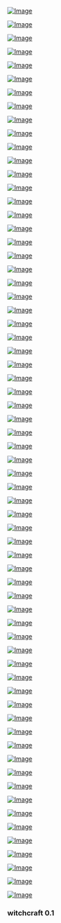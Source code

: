 <!--
bkz cinsel ilişki istemeyen erkeğie tecavüz eden karılar
bkz cinsel ilişki teklifine türk lütfen demek
bkz mahsun kırmızıgül denize düşse kurtarır mısın sorunsalı
bkz bülent ecevit denizden slip mayolu çıksa naparsın sorunsalı
bkz tansu çillerin eşi denize düşse kurtarır mısın sorunsalı
bkz angela merkel denize düşse kurtarır mısın sorunsalı
bkz denize düşmese en çok kimi lider olarak görürsün
bkz killa kahan denize düşse almanlar napar sorunsalı
bkz denize kakatürk mü düşse boğarsın serdar ortaç mı
bkz kakatürke benzeyen adam vs serdar ortaça benzeyen japon
bkz serdar ortaçın gerçek orta asya türkü olduğu gerçeği
bkz serdar ortaçın denizden çıkıp 10. yıl marşı söylemesi
bkz su çok güzel gelsene diyen kutup ayısı
bkz denizde koltuk altıyla osuruk sesi yapan kutup ayısı görsen naparsın sorunssalı
bkz daudoğlanın bacanağı denize düşse naparsın sorunsalı
bkz hz musa denizi yarsa deniz yarılır mı sorunsalı
bkz yangında yanan aleviyi kurtarırmısın sorunsalı
bkz yangında yanan kafirleri kurtarırmısın sorunsalı
bkz ılık denize putin düşse kurtarırmısın sorunsalı
bkz denizden kürt çıksa o denzie girer msini sorunsalı
bkz denizden ali sami yen çıksa naparsın sorunsalı
bkz serdar ortaç denizden ıslak çıksa 10.yıl marşi söylese naparsın sorunsalı
bkz denize kamalcı serdar ortaç mı pkklı ahmet kaya mı kurtarırsın sorunsalı
bkz ıssız bi adaya düşsen kimi alırsın sounsal https://www.youtube.com/watch?v=0XaTDfxSmvk
bkz ahmet çakar denize düşse naparsın sorunsalı
bkz emre belezoğlu denize düşse naparsın sorundalı
bkz şeyma subaşı denize düşse naparsın sorunsalı
bkz ermeni toroğlan denize düşse kurtarırmısın sorunsalı
bkz deniz yılanı denzie düşse naparsın sorunsalı
bkz denize düşse yılana sarılır msıın sorunsalı
bkz denize düşmese denize dmökeceğin ırklar hangileri sorunsalı
bkz denize düşse kurtarmayacağın isimler kimler sorunsalı
bkz rte denize düşse cinsel seks yaparmısın sorunsalı
bkz rte cinsel seks teklifini reddetse naparsın soundalı
bkz rte denize düşse kurtarırı mısın sorunsalı
bkz cinsel sekse düşse kimi kurtarırsın sorunsalı
bkz denizde kime cinsel seks teklifi edersin sorunsalı
bkz denizde kim düşse sakso çekersin sorunsalı
bkz denizde cinsel seks teklifini reddedden erkeğe naparsın sorunsalı
bkz havuza kim düşse şey yaparsın https://www.youtube.com/watch?v=2SzDVoaY8mg
bkz denize rus mu düşse kurtarırsın yahudi mi ?
bkz denize apo mu düşse kurtarırsın tatlıses mi 
bkz denize yunan düşse kurtarır mısın sorunsalı
bkz denize düşse kürt düşse kürt sorunu çözülürmü sorunsalı
bkz serdr ortaçın yılbaşı yaklaştıkça yılbaşı konserlerine hazırlanması
bkz serdar ortaçın recep tayyip erdoğan diye yazılır karizma diye okunur açıklaması
https://www.uludagsozluk.com/k/%C5%9Fu-an-t%C3%BCrkiye-de-lider-olarak-bir-tek-erdo%C4%9Fan-var/
https://www.uludagsozluk.com/k/eskiden-insanlar-t%C3%BCp-gaz-kuyru%C4%9Funa-girerdi/
bkz serdar ortaçın cinsel seks teklifini reddetmemesi
bkz serdar ortaçın yerim uzun adamın yeridir paylaşımı
bkz serdar ortaçın orta asyanın sahipleri çekik gözlülerdir açıklaması
bkz e devletten ermeni torunu olduğunu öğrenip derin bi ohh çekmek
bkz fesli bunağın keşke denize yunan dölü düşseydi açıklaması
bkz denize ermeni dölü mü düşse yunan dölü mü düşse kurtarırsınız 
bkz tayyipin metal yorgunluğu https://www.youtube.com/watch?v=PAlwP6oeJpA
bkz üç isimli lider karizması
bkz mustafa kamal doğan vs receğ tayyiğ doğan
bkz tayyip çok hojdır amam benena https://www.youtube.com/watch?v=PAlwP6oeJpA
bkz denizden hz osman çıksa yerim diyen yahudi https://www.youtube.com/watch?v=RHBoMuNszuk
bkz yılbaşı yaklaştıkça pasifleşen türklerin heyecan yapması https://www.youtube.com/watch?v=NXQJ9iR5BkA
bkz yılbaşı yaklaşıyo diyo heyecan yapan suriyeli https://www.youtube.com/watch?v=NXQJ9iR5BkA
bkz denizden babam çıksa yerim diyen kürt https://www.youtube.com/watch?v=RHBoMuNszuk
bkz denize düşen kürtü silip suriyeliyi kurtarmam foğşikmiyim diyen türk oğlu tük
bkz yılbaşında denize düşecem diyen kürt https://www.youtube.com/watch?v=RHBoMuNszuk
bkz yılbaşında cübbeli izleyecem diyen yahudi
bkz yılbaşında yılsonu diyenlere tavsiye
bkz yılsonu yaklaştıkça yılbaşı espirisi yapacam diyen müslüman
bkz yılsonu yaklaştıkça yılbaşını kıskanan yobaz
bkz her gece barda gönlüm hovarda söyleyen çomarlara tahamamülü olmayan insan
bkz türklerin eğlencenin dibine vurmalarını çekemeyen yobaz gavat kğrt
bkz eğlenen türklere tahammülü olmayan yobaz finlandiyalı
bkz türklerin refahını çekemeyen norveçli yobaz
bkz türklerin çok mutlu olmasını çekemeyen çomar
bkz türklerin çok eğlenceli olmasını çekemyen dünya
bkz eğlenen türklere tahammülü olmayan çomar
bkz noel yaklaştıkça pasifleşen gay
bkz erdoğanın damatlarıyla aynı havuza düşsen naparsın sorunsalı
bkz erdogan havuza düşse naparsın sorunsalı
bkz denize erdoğan mı düşse atatürk mü düşse naparsın sorunsalı
bkz denize baan düşse naparsın sorunsalı
bkz denizden babam çıksa yerim diyen birini denizde kurtarırmısın sorunsalı
bkz denizden kurt çıksa yerim diyen kürt
bkz denize kurt düşse kurtarırmısın sorunsalı
bkz il başkanınını denize kürt düşse kurtarmama demesi
bkz chp il başkanının yerim uzun heykelin yeridir paylaşımı
bkz müslümanların üstün ırk olması
bkz deniz kürt düşse üstüne sıçarmısın sorunsalı
bkz akp ümranye il başkanının yerim uzun adamın yeridir paylaşımı
https://www.youtube.com/watch?v=Afq6UM-01Xs
bkz tayip doğanın israfı önlemek için heykelleri tayyip şeklinde yaptırması
bkz denize türkün düşmemesi sorunsalı
bkz deniz kürt mü düşse kurtarırsın  müslüman mı
bkz doğuda dsmartı gavat macun tv si interneti olmayanlar varken şikayet etmek cık cık cık 
bkz yobazdogan odama dsmart şifresiz lig tv umut nayır hd bağlatti diye kıskanan ekşiciler
bkz aktrollerin iş başı yapması https://www.youtube.com/watch?v=TA6y-oRT1w0
bkz ekşcilerin neymara hiç entry girmemesi sorunsalı
https://kaybedince-daha-cok-seveceksin.uludagsozluk.com/ bkz yahudileri ırk sanan kamalcı
bkz aponun odasına dsmart ligtv kamalcılara gavat acun tv bağlatan dünya lideri
https://www.uludagsozluk.com/k/%C3%B6calan-%C4%B1n-h%C3%BCcresine-televizyon-koydurtan-lider/&w=bg
bkz topkekini yerken yaparken acun abi çıktı tvye anne diyen gavat
bkz kamalcı gavatlar odalarında tvibu mu izliyo dsmart mı izliyor sorunsalı
bkz apple tv nin kamalcı gavatları siklememesi
bkz gavatlara dsmart bağlatıp mağara soğuk mu demek
bkz apo nun hücresinde  gavat acun tv izlediği gerçeği
https://www.uludagsozluk.com/k/%C3%B6calan-tvbu-mu-dsmart-m%C4%B1-digit%C3%BCrk-m%C3%BC-izliyor/ bkz rt (recep tayyip )
bkz acele etme fedöcü efendi vs https://hitler-benim-atam.uludagsozluk.com/ 
https://eksisozluk.com/pazar-gunu-seni-kilisede-goremedim-john--915278 alla alla neden acaba
https://www.uludagsozluk.com/k/%C3%B6calan-%C4%B1n-h%C3%BCcresine-televizyon-koydurtan-lider/&w=bg lol
https://github.com/danmactough/node-feedparser/tree/fb2377e2525a4ab26e998e20021f4a60ab6dd7ce 
https://www.youtube.com/watch?v=GQAk5T93CQk swan song for a nation
https://twitter.com/radikal lol
https://github.com/nodejs/node-v0.x-archive/issues/2190 lol
bkz floating witchcraft after life  https://www.youtube.com/watch?v=k-T7vGdH_ek
https://github.com/danmactough/node-feedparser/issues/129
bkz floating witchcraft https://www.youtube.com/watch?v=01SXLx0MOTs 
request({url,encoding:null}, function(error, response, body){
		body = iconv.encode (iconv.decode (new Buffer (body, 'binary'), 'win1251'), 'utf8');
        console.log(body.toString()); // кракозябры: ура ура ура
});,
https://github.com/danmactough/node-feedparser/blob/fb2377e2525a4ab26e998e20021f4a60ab6dd7ce/examples/iconv.js
-->
<!-- https://toster.ru/q/353548 -->
<!-- https://www.npmjs.com/package/iconv-lite  -->
<!-- https://www.unix.com/shell-programming-and-scripting/248845-trying-convert-utf-8-windows-1251-a.html -->
<!--https://helperbyte.com/questions/257624/how-to-convert-encoding-from-windows1251-to-utf8-in-nodejs -->
<!-- https://github.com/mathiasbynens/windows-1251 that's what i've been lookin' for -->
<!-- windows-1251 https://www.youtube.com/watch?v=wpFBJDI1I_g -->
<!-- https://stackoverflow.com/a/9049823 -->
<!-- https://www.zen-cart.com/showthread.php?121221-Problems-with-displaying-Russian-characters-and-UTF-8 -->


[![Image](smartdata/Screenshot_2019-12-06_19-22-23.png)]( https://www.youtube.com/watch?v=YGix73dqF0I )


[![Image](smartdata/Screenshot_2019-12-06_07-53-46.png)]( https://www.youtube.com/watch?v=LYZScAAbfns )

[![Image](smartdata/Screenshot_2019-12-06_06-02-12.png)]( https://www.youtube.com/watch?v=6RwAWZtK5Uw )

[![Image](smartdata/Screenshot_2019-12-06_02-17-01.png)]( https://www.youtube.com/watch?v=OrZB5n0tNAI )

[![Image](smartdata/Screenshot_2019-12-05_15-51-16.png)]( https://www.youtube.com/watch?v=WrrK0LuuTOg )

[![Image](smartdata/Screenshot_2019-12-05_14-44-07.png)]( https://www.youtube.com/watch?v=k-Rg51azVlg )

[![Image](smartdata/Screenshot_2019-12-05_14-02-27.png)]( https://www.la-croix.com/Monde/Afrique/Operation-Barkhane-Emmanuel-Macron-reclame-appui-clair-pays-Sahel-2019-12-05-1201064691)


[![Image](smartdata/Screenshot_2019-12-05_14-03-26.png)]( https://www.youtube.com/watch?v=eG7pRObJq1U )

[![Image](smartdata/Screenshot_2019-12-04_15-05-30.png)]( https://www.youtube.com/watch?v=itkl7cHcX_E )

[![Image](smartdata/Screenshot_2019-12-04_11-20-43.png)]( https://www.timeanddate.com/moon/phases/turkey/istanbul )

[![Image](smartdata/Screenshot_2019-12-04_11-17-41.png)]( https://www.theguardian.com/world/2019/dec/04/turkey-agrees-to-back-nato-plan-for-baltic-states-and-poland )

[![Image](smartdata/Screenshot_2019-12-04_10-27-53.png)]( https://www.youtube.com/watch?v=TGwZ7MNtBFU )



[![Image](smartdata/Screenshot_2019-12-04_10-05-48.png)]( https://www.dunya.com/gundem/turkiye-natonun-baltik-planini-onayladi-haberi-458154 )

[![Image](smartdata/Screenshot_2019-12-04_06-00-52.png)]( https://www.theguardian.com/world/video/2019/dec/04/emmanuel-macron-defends-calling-nato-brain-dead-video )

[![Image](smartdata/Screenshot_2019-12-04_07-27-11.png)]( https://www.youtube.com/watch?v=IlsLUaccKWo )

[![Image](smartdata/Screenshot_2019-12-04_06-02-17.png)]( https://www.theguardian.com/world/2019/dec/03/macron-clashes-with-erdogan-over-anti-isis-kurdish-fighters )

[![Image](smartdata/Screenshot_2019-12-03_10-09-51.png)]( https://www.dunya.com/gundem/trump-turkiye-savas-ucagi-icin-rusya-veya-cine-yonelebilir-haberi-458069 )


[![Image](smartdata/Screenshot_2019-12-03_09-58-52.png)]( https://www.theguardian.com/world/2019/dec/03/trump-macron-brain-dead-nato-remarks )


[![Image](smartdata/Screenshot_2019-12-03_02-47-15.png)]( https://www.dunya.com/dunya/abd-fransanin-dijital-hizmet-vergisine-misilleme-yapmaya-hazirlaniyor-haberi-458021 )

[![Image](smartdata/Screenshot_2019-12-02_03-21-48.png)]( https://www.theguardian.com/science/2019/dec/01/island-states-want-decisive-action-to-prevent-inundation)


[![Image](smartdata/Screenshot_2019-12-02_03-21-59.png)]( https://www.youtube.com/watch?v=UNFDHgjrlK8 )

[![Image](smartdata/Screenshot_2019-12-02_03-32-43.png)]( https://www.youtube.com/watch?v=W6qbHYRqkbU)

[![Image](smartdata/Screenshot_2019-11-30_20-58-04.png)]( https://news.sky.com/story/north-korea-calls-japanese-pm-shinzo-abe-imbecile-and-political-dwarf-in-row-over-missiles-11874298)

[![Image](smartdata/Screenshot_2019-11-30_16-38-43.png)]( https://www.dailymotion.com/video/x99fx6 ) 

[![Image](smartdata/Screenshot_2019-11-30_15-40-03.png)]( https://www.dailymotion.com/video/x5frzub ) 

[![Image](smartdata/Screenshot_2019-11-30_11-44-46.png)]( https://www.dailymotion.com/video/xcuch5 ) 

[![Image](smartdata/Screenshot_2019-11-29_22-57-15.png)]( https://www.youtube.com/watch?v=BfVIUPqVXv4 ) 


[![Image](smartdata/Screenshot_2019-11-29_18-43-39.png)]( https://www.youtube.com/watch?v=3ttlU1-bCzM) 

[![Image](smartdata/Screenshot_2019-11-29_11-09-01.png)]( https://www.youtube.com/watch?v=MKcKtjrL5bc ) 
<!-- https://www.youtube.com/watch?v=DgtKLrT9_GI -->
<!-- https://www.youtube.com/watch?v=mOHMLuwTKWQ -->
<!-- https://www.youtube.com/watch?v=MKcKtjrL5bc LOST: Flight 815 Crash in Real Time -->
<!-- https://www.youtube.com/watch?v=GdT8eqMO4qk LOST in 8 minutes -->
<!-- https://www.youtube.com/watch?v=8-uvOpMyPgI 5th rev -->

[![Image](smartdata/Screenshot_2019-11-29_09-00-00.png)](  https://www.youtube.com/watch?v=GdT8eqMO4qk ) 

[![Image](smartdata/Screenshot_2019-11-29_04-24-40.png)]( https://www.youtube.com/watch?v=QgpBjS3HCJI ) 


[![Image](smartdata/Screenshot_2019-11-28_18-41-47.png)]( https://www.theguardian.com/world/2019/nov/28/apple-under-fire-for-labelling-crimea-as-part-of-russia-in-its-apps ) 

[![Image](smartdata/Screenshot_2019-11-28_11-31-05.png)]( https://www.youtube.com/watch?v=-gP_Q2myNWo ) 

[![Image](smartdata/Screenshot_2019-11-28_11-31-19.png)]( https://www.theguardian.com/world/2019/nov/28/macron-defends-brain-dead-nato-remarks-as-summit-approaches) 

<!-- 
https://www.youtube.com/watch?v=2q05iJ6jHu8 reserved
https://www.youtube.com/watch?v=-gP_Q2myNWo apple tree 
https://www.youtube.com/watch?v=wzIU_yc01nQ alcala
https://www.youtube.com/watch?v=lN_MSyrq6-U before the crypt
-->

[![Image](smartdata/Screenshot_2019-11-27_05-17-11.png)]( https://www.youtube.com/watch?v=YwTqpWRGmYc ) 

[![Image](smartdata/Screenshot_2019-11-27_07-50-42.png)]( https://www.youtube.com/watch?v=-371LmCinrY ) 

[![Image](smartdata/itsnotrocketscience.png)]( https://www.youtube.com/watch?v=2q05iJ6jHu8  )

[![Image](smartdata/Screenshot_2019-11-28_07-52-24.png)]( https://www.youtube.com/watch?v=zqCB8uB5bXY ) 

[![Image](smartdata/Screenshot_2019-11-26_15-55-05.png)]( https://www.youtube.com/watch?v=kAGU0__47vI )


[![Image](smartdata/Screenshot_2019-11-26_13-12-05.png)](  https://www.youtube.com/watch?v=wzIU_yc01nQ )

[![Image](smartdata/Screenshot_2019-11-26_11-37-02.png)](  https://www.youtube.com/watch?v=0lZ5t7Fz_fw )

<!-- https://www.youtube.com/watch?v=ZXYjLAqbFrs -->
<!-- https://www.youtube.com/watch?v=Z4d4yB-cm6E -->
<!-- https://www.youtube.com/watch?v=TfPQXTHPW8w -->

[![Image](smartdata/missionlocknhead.png)](  https://www.youtube.com/watch?v=6OiWfZYARio )
<!--https://www.youtube.com/watch?v=ZXYjLAqbFrs -->

[![Image](smartdata/markIII.png)](  https://www.youtube.com/watch?v=ZwOxM0-byvc )

 [![Image](smartdata/loc-time.png)](  https://www.youtube.com/watch?v=p-zJzffx3FM )
 
 [![Image](smartdata/crash.png)](  https://www.youtube.com/watch?v=xPtJj0EIQdY )


 [![Image](smartdata/hellboy.png)](  https://www.youtube.com/watch?v=qml_294gRQc )

 [![Image](smartdata/bprd.png)](  https://www.youtube.com/watch?v=eUWy54la_6g )

 [![Image](smartdata/Last-Quarter.png)]( https://www.youtube.com/watch?v=00fMhETHQME )

[![Image](smartdata/second.png)]( https://www.youtube.com/watch?v=8cW8kAFbnik )
<!-- https://www.youtube.com/watch?v=MuWwCUXGzWE otto -->
<!-- https://www.youtube.com/watch?v=eUWy54la_6g -->

 [![Image](smartdata/whatsupdoc.png)]( https://www.youtube.com/watch?v=qmV5MW_XAtg )
<!-- https://www.youtube.com/watch?v=ZQqRiqjBQeo -->

<!-- [![Image](smartdata/whatsupdoc.png)](  https://www.youtube.com/watch?v=q9RsiQSTrPA )-->
<!-- https://www.youtube.com/watch?v=b1XmPAIHZkk -->

<!--[![Image](smartdata/xerox.png)]( https://www.youtube.com/watch?v=llZWUutejao )-->

[![Image](smartdata/sun-out-mercury.png)]( https://www.youtube.com/watch?v=nlnrOr2STaE )
<!-- https://earthsky.org/tonight/transit-of-mercury-on-november-11-2019  -->

[![Image](smartdata/xerox.png)]( https://www.youtube.com/watch?v=ynFYqvnxZxY )

[![Image](smartdata/black-clad.png)]( https://www.youtube.com/watch?v=v9Ev_yC_cf0 )

[![Image](smartdata/blockrain.png)]( https://www.youtube.com/watch?v=ueiBYxI6Eqg )

[![Image](smartdata/finalflightofosiris.png)]( https://www.youtube.com/watch?v=N3ZtokEn05s )

[![Image](smartdata/ama-v-ts.png)]( https://www.theguardian.com/music/2019/nov/15/taylor-swift-says-shes-being-banned-from-singing-her-old-hits-at-amas )
<!-- https://twitter.com/MarkDice/status/1195137236599050240  -->


<!--[![Image](smartdata/rechargeable.png)]( https://www.youtube.com/watch?v=fyaI4-5849w )-->
[![Image](smartdata/silver-diamond.png)](https://www.youtube.com/watch?v=3OYJVrjdUrI )

[![Image](smartdata/bolivia-test-new-leader.png)]( https://www.theguardian.com/world/video/2019/nov/13/anez-assumes-interim-presidency-as-morales-flees-video )

[![Image](smartdata/Bolivia’s-Lithium-Isn’t-The-New-Oil.png)]( https://foreignpolicy.com/2019/11/13/coup-morales-bolivia-lithium-isnt-new-oil/)

[![Image](smartdata/syria-oil.png)]( https://www.theguardian.com/us-news/live/2019/nov/13/trump-news-today-live-impeachment-hearings-bill-taylor-george-kent-ukraine-democrats-latest-updates )


[![Image](smartdata/bolivia-coup.png)]( https://www.theguardian.com/world/2019/nov/12/evo-morales-arrives-mexico-bolivia-power-vacuum )

[![Image](smartdata/products.png)]( https://www.theguardian.com/world/2019/nov/12/products-israeli-settlements-labelled-eu-court )
<!-- https://www.youtube.com/watch?v=Xo7aPtVfzps fact or friction -->

[![Image](smartdata/spacetrash.png)]( https://www.youtube.com/watch?v=juQPE-v28es )

[![Image](smartdata/mercury-transit-wide.png)](  https://www.nationalgeographic.com/science/2019/11/last-transit-of-mercury-until-2032-how-to-watch-livestream/ )
<!-- https://www.nationalgeographic.com/science/2019/11/last-transit-of-mercury-until-2032-how-to-watch-livestream/ -->

[![Image](smartdata/mercury-transit.png)]( https://www.timeanddate.com/eclipse/transit/2019-november-11)
<!-- https://www.timeanddate.com/eclipse/transit/2019-november-11 -->

[![Image](smartdata/hardware.png)]( https://www.youtube.com/watch?v=5Hx80FJAuuw )

### witchcraft 0.1
<!--
<div class="video-container">
  <iframe width="100%" src="https://player.vimeo.com/video/267559525" frameborder="0" allowfullscreen></iframe>
</div>-->


